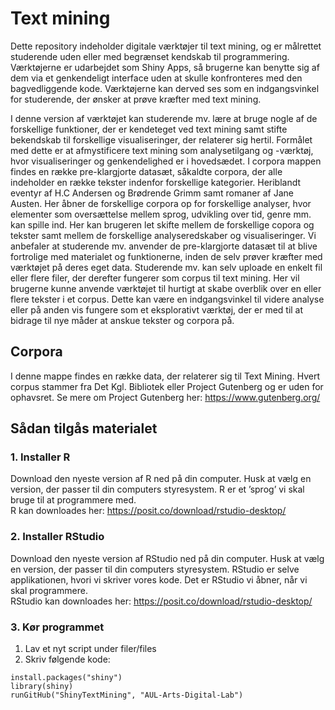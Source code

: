 # Text mining
Dette repository indeholder digitale værktøjer til text mining, og er målrettet studerende uden eller med begrænset kendskab til programmering. Værktøjerne er udarbejdet som Shiny Apps, så brugerne kan benytte sig af dem via et genkendeligt interface uden at skulle konfronteres med den bagvedliggende kode. Værktøjerne kan derved ses som en indgangsvinkel for studerende, der ønsker at prøve kræfter med text mining. 

I denne version af værktøjet kan studerende mv. lære at bruge nogle af de forskellige funktioner, der er kendeteget ved text mining samt stifte bekendskab til forskellige visualiseringer, der relaterer sig hertil. Formålet med dette er at afmystificere text mining som analysetilgang og -værktøj, hvor visualiseringer og genkendelighed er i hovedsædet. I corpora mappen findes en række pre-klargjorte datasæt, såkaldte corpora, der alle indeholder en række tekster indenfor forskellige kategorier. Heriblandt eventyr af H.C Andersen og Brødrende Grimm samt romaner af Jane Austen. Her åbner de forskellige corpora op for forskellige analyser, hvor elementer som oversættelse mellem sprog, udvikling over tid, genre mm. kan spille ind. Her kan brugeren let skifte mellem de forskellige copora og tekster samt mellem de forskellige analyseredskaber og visualiseringer. Vi anbefaler at studerende mv. anvender de pre-klargjorte datasæt til at blive fortrolige med materialet og funktionerne, inden de selv prøver kræfter med værktøjet på deres eget data. Studerende mv. kan selv uploade en enkelt fil eller flere filer, der derefter fungerer som corpus til text mining. Her vil brugerne kunne anvende værktøjet til hurtigt at skabe overblik over en eller flere tekster i et corpus. Dette kan være en indgangsvinkel til videre analyse eller på anden vis fungere som et eksplorativt værktøj, der er med til at bidrage til nye måder at anskue tekster og corpora på. 

## Corpora
I denne mappe findes en række data, der relaterer sig til Text Mining. Hvert corpus stammer fra Det Kgl. Bibliotek eller Project Gutenberg og er uden for ophavsret. Se mere om Project Gutenberg her: https://www.gutenberg.org/ 

## Sådan tilgås materialet 
### 1. Installer R
Download den nyeste version af R ned på din computer. Husk at vælg en version, der passer til din computers styresystem. R er et ’sprog’ vi skal bruge til at programmere med.
<br> R kan downloades her: https://posit.co/download/rstudio-desktop/
### 2. Installer RStudio
Download den nyeste version af RStudio ned på din computer. Husk at vælg en version, der passer til din computers styresystem. RStudio er selve applikationen, hvori vi skriver vores kode. Det er RStudio vi åbner, når vi skal programmere.
<br> RStudio kan downloades her: https://posit.co/download/rstudio-desktop/

### 3. Kør programmet
1. Lav et nyt script under filer/files 
2. Skriv følgende kode:  
``` 
install.packages("shiny")
library(shiny)
runGitHub("ShinyTextMining", "AUL-Arts-Digital-Lab") 
```
